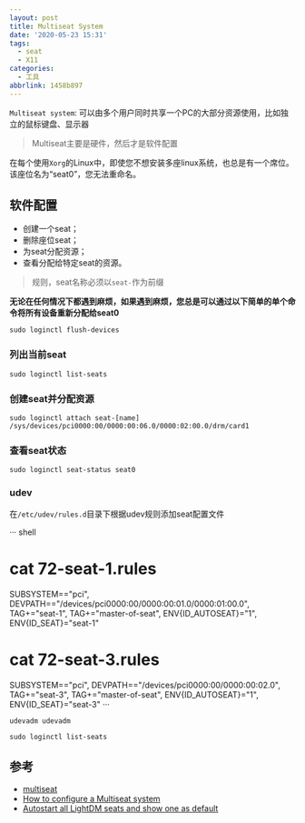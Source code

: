 ```yaml
---
layout: post
title: Multiseat System
date: '2020-05-23 15:31'
tags:
  - seat
  - X11
categories:
  - 工具
abbrlink: 1458b897
---
```


`Multiseat system`: 可以由多个用户同时共享一个PC的大部分资源使用，比如独立的鼠标键盘、显示器

> Multiseat主要是硬件，然后才是软件配置

在每个使用`Xorg`的Linux中，即使您不想安装多座linux系统，也总是有一个席位。 该座位名为“seat0”，您无法重命名。

<!--more-->

## 软件配置

- 创建一个seat；
- 删除座位seat；
- 为seat分配资源；
- 查看分配给特定seat的资源。

> 规则，seat名称必须以`seat-`作为前缀

**无论在任何情况下都遇到麻烦，如果遇到麻烦，您总是可以通过以下简单的单个命令将所有设备重新分配给seat0**

``` shell
sudo loginctl flush-devices
```
### 列出当前seat

``` shell
sudo loginctl list-seats
```

### 创建seat并分配资源

``` shell
sudo loginctl attach seat-[name] /sys/devices/pci0000:00/0000:00:06.0/0000:02:00.0/drm/card1
```

### 查看seat状态

``` shell
sudo loginctl seat-status seat0
```

### udev

在`/etc/udev/rules.d`目录下根据udev规则添加seat配置文件

··· shell
# cat 72-seat-1.rules
SUBSYSTEM=="pci", DEVPATH=="/devices/pci0000:00/0000:00:01.0/0000:01:00.0", TAG+="seat-1", TAG+="master-of-seat", ENV{ID_AUTOSEAT}="1", ENV{ID_SEAT}="seat-1"
# cat 72-seat-3.rules
SUBSYSTEM=="pci", DEVPATH=="/devices/pci0000:00/0000:00:02.0", TAG+="seat-3", TAG+="master-of-seat", ENV{ID_AUTOSEAT}="1", ENV{ID_SEAT}="seat-3"
···

``` shell
udevadm udevadm
```

``` shell
sudo loginctl list-seats
```


## 参考

- [multiseat](https://www.freedesktop.org/wiki/Software/systemd/multiseat/)
- [How to configure a Multiseat system](https://samuloop.github.io/linux/multiseat.html#create_seat)
- [Autostart all LightDM seats and show one as default](https://unix.stackexchange.com/questions/87169/autostart-all-lightdm-seats-and-show-one-as-default)
